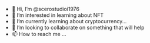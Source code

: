 - 👋 Hi, I’m @scerostudioi1976
- 👀 I’m interested in learning about NFT
- 🌱 I’m currently learning about cryptocurrency...
- 💞️ I’m looking to collaborate on something that will help 
- 📫 How to reach me ...

<!---
scerostudioi1976/scerostudioi1976 is a ✨ special ✨ repository because its `README.md` (this file) appears on your GitHub profile.
You can click the Preview link to take a look at your changes.
--->
